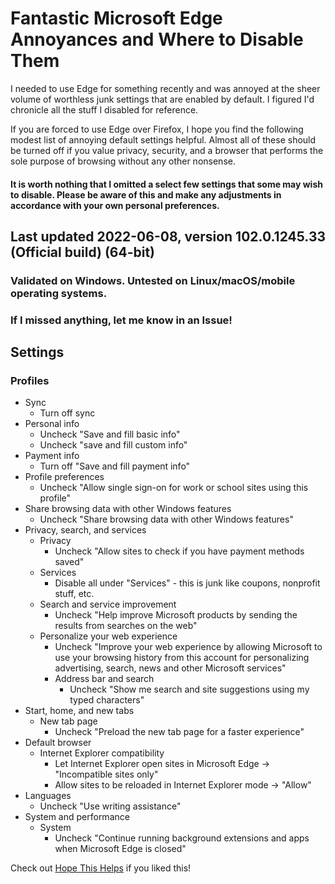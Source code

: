# Fantastic Microsoft Edge Annoyances and Where to Disable Them
I needed to use Edge for something recently and was annoyed at the sheer volume of worthless junk settings that are enabled by default. I figured I'd chronicle all the stuff I disabled for reference.

If you are forced to use Edge over Firefox, I hope you find the following modest list of annoying default settings helpful. Almost all of these should be turned off if you value privacy, security, and a browser that performs the sole purpose of browsing without any other nonsense.

#### It is worth nothing that I omitted a select few settings that some may wish to disable. Please be aware of this and make any adjustments in accordance with your own personal preferences.

## Last updated 2022-06-08, version 102.0.1245.33 (Official build) (64-bit)

### Validated on Windows. Untested on Linux/macOS/mobile operating systems.

### If I missed anything, let me know in an Issue!

## Settings

### Profiles
* Sync
    * Turn off sync
* Personal info
    * Uncheck "Save and fill basic info"
	* Uncheck "save and fill custom info"
* Payment info
    * Turn off "Save and fill payment info"
* 	Profile preferences
    * Uncheck "Allow single sign-on for work or school sites using this profile"
* Share browsing data with other Windows features
    * Uncheck "Share browsing data with other Windows features"
* Privacy, search, and services
    * Privacy
        * Uncheck "Allow sites to check if you have payment methods saved"
    * Services
        * Disable all under "Services" - this is junk like coupons, nonprofit stuff, etc.
    * Search and service improvement
        * Uncheck "Help improve Microsoft products by sending the results from searches on the web"
	* Personalize your web experience 
        * Uncheck "Improve your web experience by allowing Microsoft to use your browsing history from this account for personalizing advertising, search, news and other Microsoft services"
        * Address bar and search
            * Uncheck "Show me search and site suggestions using my typed characters"
* Start, home, and new tabs
    * New tab page
        * Uncheck "Preload the new tab page for a faster experience"
* Default browser
	* Internet Explorer compatibility
		* Let Internet Explorer open sites in Microsoft Edge -> "Incompatible sites only"
        * Allow sites to be reloaded in Internet Explorer mode -> "Allow"
* Languages
	* Uncheck "Use writing assistance"
* System and performance
	* System
        * Uncheck "Continue running background extensions and apps when Microsoft Edge is closed"


Check out [Hope This Helps](https://hthpc.com/) if you liked this!
